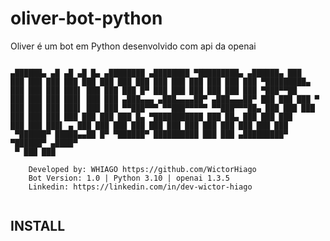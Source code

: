 # oliver-bot-python

Oliver é um bot em Python desenvolvido com api da openai

```

▄██████▄ ▄█ ▄█ ▄█ █▄ ▄████████ ▄████████ ▀█████████▄ ▄██████▄ ███
███ ███ ███ ███ ███ ███ ███ ███ ███ ███ ███ ███ ███ ███ ▀█████████▄
███ ███ ███ ███▌ ███ ███ ███ █▀ ███ ███ ███ ███ ███ ███ ▀███▀▀██
███ ███ ███ ███▌ ███ ███ ▄███▄▄▄ ▄███▄▄▄▄██▀ ▄███▄▄▄██▀ ███ ███ ███ ▀
███ ███ ███ ███▌ ███ ███ ▀▀███▀▀▀ ▀▀███▀▀▀▀▀ ▀▀███▀▀▀██▄ ███ ███ ███
███ ███ ███ ███ ███ ███ ███ █▄ ▀███████████ ███ ██▄ ███ ███ ███
███ ███ ███▌ ▄ ███ ███ ███ ███ ███ ███ ███ ███ ███ ███ ███ ███
 ▀██████▀ █████▄▄██ █▀ ▀██████▀ ██████████ ███ ███ ▄█████████▀ ▀██████▀ ▄████▀
 ▀ ███ ███
```

        Developed by: WHIAGO https://github.com/WictorHiago
        Bot Version: 1.0 | Python 3.10 | openai 1.3.5
        Linkedin: https://linkedin.com/in/dev-wictor-hiago

<img src="">

## INSTALL

<p></p>
